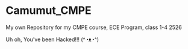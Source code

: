 # Camumut_CMPE
My own Repository for my CMPE course, ECE Program, class 1-4 2526

Uh oh, You've been Hacked!!! (^◔ᴥ◔^)
